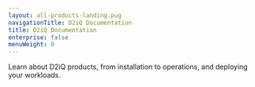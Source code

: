 ```yaml
---
layout: all-products-landing.pug
navigationTitle: D2iQ Documentation
title: D2iQ Documentation
enterprise: false
menuWeight: 0
---
```

Learn about D2iQ products, from installation to operations, and deploying your workloads.
